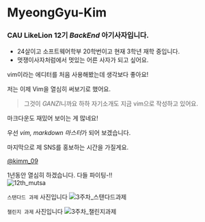 # MyeongGyu-Kim

### CAU LikeLion 12기 ***BackEnd*** 아기사자입니다.

* 24살이고 소프트웨어학부 20학번이고 현재 3학년 재학 중입니다.
* 멋쟁이사자처럼에서 멋있는 어른 사자가  되고 싶어요.

vim이라는 에디터를 처음 사용해봤는데 생각보다 좋아요!

저는 이제 Vim을 열심히 써보기로 했어요.

> 그것이 *GANZI*니까요 하하
자기소개도 지금 vim으로 작성하고 있어요.

마크다운도 재밌어 보이는 게 많네요!

우선 *vim, markdown 마스터*가 되어 보겠습니다.

마지막으로 제 SNS를  홍보하는 시간을 가질게요.

[@kimm\_09](https://www.instagram.com/kimm_09/)

1년동안 열심히 하겠습니다. 다들 파이팅-!!<br>
![12th\_mutsa](https://github.com/LikeLion-at-CAU-12th/Myeonggyu-Kim/assets/128495883/6dff2ae1-8364-44e9-8788-125972fffff8)

`스탠다드 과제` 사진입니다
![3주차_스탠다드과제](https://github.com/LikeLion-at-CAU-12th/Myeonggyu-Kim/assets/128495883/117994aa-9e44-4f9c-8959-56a40d5b96a3)

`챌린지 과제` 사진입니다
![3주차_챌린지과제](https://github.com/LikeLion-at-CAU-12th/Myeonggyu-Kim/assets/128495883/dbeffc1c-f815-4517-851e-69c3b104adf9)

